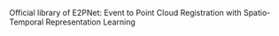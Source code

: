 Official library of E2PNet: Event to Point Cloud Registration with Spatio-Temporal Representation Learning
